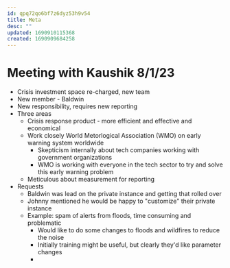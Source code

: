 ```yaml
---
id: qpq72qo6bf7z6dyz53h9v54
title: Meta
desc: ""
updated: 1690910115368
created: 1690909684258
---
```


# Meeting with Kaushik 8/1/23

- Crisis investment space re-charged, new team
- New member - Baldwin
- New responsibility, requires new reporting
- Three areas
  - Crisis response product - more efficient and effective and economical
  - Work closely World Metorlogical Association (WMO) on early warning system worldwide
    - Skepticism internally about tech companies working with government organizations
    - WMO is working with everyone in the tech sector to try and solve this early warning problem
  - Meticulous about measurement for reporting
- Requests
  - Baldwin was lead on the private instance and getting that rolled over
  - Johnny mentioned he would be happy to "customize" their private instance
  - Example: spam of alerts from floods, time consuming and problematic
    - Would like to do some changes to floods and wildfires to reduce the noise
    - Initially training might be useful, but clearly they'd like parameter changes
    -
